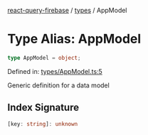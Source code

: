 [react-query-firebase](../../modules.md) / [types](../index.md) / AppModel

# Type Alias: AppModel

```ts
type AppModel = object;
```

Defined in: [types/AppModel.ts:5](https://github.com/vpishuk/react-query-firebase/blob/10e2945f75363a784c3dfc0e90b9f7a489dcc848/types/AppModel.ts#L5)

Generic definition for a data model

## Index Signature

```ts
[key: string]: unknown
```
